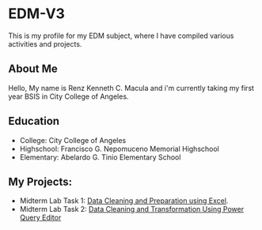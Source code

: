 # EDM-V3
This is my profile for my EDM subject, where I have compiled various activities and projects.
## About Me
Hello, My name is Renz Kenneth C. Macula and i'm currently taking my first year BSIS in City College of Angeles.
## Education
- College: City College of Angeles
- Highschool: Francisco G. Nepomuceno Memorial Highschool
- Elementary: Abelardo G. Tinio Elementary School
## My Projects:
- Midterm Lab Task 1: [Data Cleaning and Preparation using Excel](https://github.com/ReferenZ18/Midterm-Task-Lab-1-Data-Cleaning-and-Preparation-using-Excel/blob/main/README.md).
- Midterm Lab Task 2: [Data Cleaning and Transformation Using Power Query Editor](https://github.com/ReferenZ18/EDM-V3/blob/main/Midterm%20Task%202/README.md)
